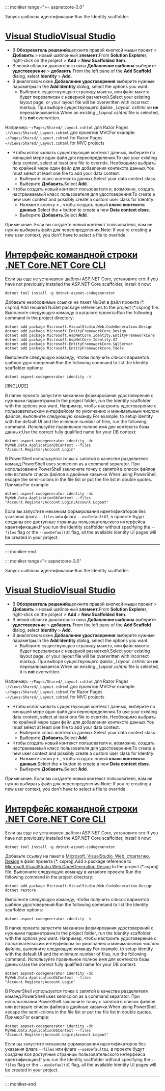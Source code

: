 ::: moniker range=">= aspnetcore-3.0"

<span data-ttu-id="a90a1-101">Запуск шаблона идентификации:</span><span class="sxs-lookup"><span data-stu-id="a90a1-101">Run the Identity scaffolder:</span></span>

# <a name="visual-studio"></a>[<span data-ttu-id="a90a1-102">Visual Studio</span><span class="sxs-lookup"><span data-stu-id="a90a1-102">Visual Studio</span></span>](#tab/visual-studio)

* <span data-ttu-id="a90a1-103">В **Обозреватель решений**щелкните правой кнопкой мыши проект > **Добавить** > новый шаблонный **элемент**.</span><span class="sxs-lookup"><span data-stu-id="a90a1-103">From **Solution Explorer**, right-click on the project > **Add** > **New Scaffolded Item**.</span></span>
* <span data-ttu-id="a90a1-104">В левой области диалогового окна **Добавление шаблона** выберите **удостоверение** > **добавить**.</span><span class="sxs-lookup"><span data-stu-id="a90a1-104">From the left pane of the **Add Scaffold** dialog, select **Identity** > **Add**.</span></span>
* <span data-ttu-id="a90a1-105">В диалоговом окне **Добавление удостоверения** выберите нужные параметры.</span><span class="sxs-lookup"><span data-stu-id="a90a1-105">In the **Add Identity** dialog, select the options you want.</span></span>
  * <span data-ttu-id="a90a1-106">Выберите существующую страницу макета, или файл макета будет перезаписан с неверной разметкой.</span><span class="sxs-lookup"><span data-stu-id="a90a1-106">Select your existing layout page, or your layout file will be overwritten with incorrect markup.</span></span> <span data-ttu-id="a90a1-107">При выборе существующего файла *\_Layout. cshtml* он **не** перезаписывается.</span><span class="sxs-lookup"><span data-stu-id="a90a1-107">When an existing *\_Layout.cshtml* file is selected, it is **not** overwritten.</span></span>

 <span data-ttu-id="a90a1-108">Например: `~/Pages/Shared/_Layout.cshtml` для Razor Pages `~/Views/Shared/_Layout.cshtml` для проектов MVC</span><span class="sxs-lookup"><span data-stu-id="a90a1-108">For example: `~/Pages/Shared/_Layout.cshtml` for Razor Pages `~/Views/Shared/_Layout.cshtml` for MVC projects</span></span>
* <span data-ttu-id="a90a1-109">Чтобы использовать существующий контекст данных, выберите по меньшей мере один файл для переопределения.</span><span class="sxs-lookup"><span data-stu-id="a90a1-109">To use your existing data context, select at least one file to override.</span></span> <span data-ttu-id="a90a1-110">Необходимо выбрать по крайней мере один файл для добавления контекста данных.</span><span class="sxs-lookup"><span data-stu-id="a90a1-110">You must select at least one file to add your data context.</span></span>
  * <span data-ttu-id="a90a1-111">Выберите класс контекста данных.</span><span class="sxs-lookup"><span data-stu-id="a90a1-111">Select your data context class.</span></span>
  * <span data-ttu-id="a90a1-112">Выберите **Добавить**.</span><span class="sxs-lookup"><span data-stu-id="a90a1-112">Select **Add**.</span></span>
* <span data-ttu-id="a90a1-113">Чтобы создать новый контекст пользователя и, возможно, создать настраиваемый класс пользователя для удостоверения:</span><span class="sxs-lookup"><span data-stu-id="a90a1-113">To create a new user context and possibly create a custom user class for Identity:</span></span>
  * <span data-ttu-id="a90a1-114">Нажмите кнопку **+** , чтобы создать новый **класс контекста данных**.</span><span class="sxs-lookup"><span data-stu-id="a90a1-114">Select the **+** button to create a new **Data context class**.</span></span>
  * <span data-ttu-id="a90a1-115">Выберите **Добавить**.</span><span class="sxs-lookup"><span data-stu-id="a90a1-115">Select **Add**.</span></span>

<span data-ttu-id="a90a1-116">Примечание. Если вы создаете новый контекст пользователя, вам не нужно выбирать файл для переопределения.</span><span class="sxs-lookup"><span data-stu-id="a90a1-116">Note: If you're creating a new user context, you don't have to select a file to override.</span></span>

# <a name="net-core-cli"></a>[<span data-ttu-id="a90a1-117">Интерфейс командной строки .NET Core</span><span class="sxs-lookup"><span data-stu-id="a90a1-117">.NET Core CLI</span></span>](#tab/netcore-cli)

<span data-ttu-id="a90a1-118">Если вы еще не установлен шаблон ASP.NET Core, установите его:</span><span class="sxs-lookup"><span data-stu-id="a90a1-118">If you have not previously installed the ASP.NET Core scaffolder, install it now:</span></span>

```dotnetcli
dotnet tool install -g dotnet-aspnet-codegenerator
```

<span data-ttu-id="a90a1-119">Добавьте необходимые ссылки на пакет NuGet в файл проекта (\*. csproj).</span><span class="sxs-lookup"><span data-stu-id="a90a1-119">Add required NuGet package references to the project (\*.csproj) file.</span></span> <span data-ttu-id="a90a1-120">Выполните следующую команду в каталоге проекта:</span><span class="sxs-lookup"><span data-stu-id="a90a1-120">Run the following command in the project directory:</span></span>

```dotnetcli
dotnet add package Microsoft.VisualStudio.Web.CodeGeneration.Design
dotnet add package Microsoft.EntityFrameworkCore.Design
dotnet add package Microsoft.AspNetCore.Identity.EntityFrameworkCore
dotnet add package Microsoft.AspNetCore.Identity.UI
dotnet add package Microsoft.EntityFrameworkCore.SqlServer
dotnet add package Microsoft.EntityFrameworkCore.Tools
```

<span data-ttu-id="a90a1-121">Выполните следующую команду, чтобы получить список вариантов шаблон удостоверений:</span><span class="sxs-lookup"><span data-stu-id="a90a1-121">Run the following command to list the Identity scaffolder options:</span></span>

```dotnetcli
dotnet aspnet-codegenerator identity -h
```

[!INCLUDE[](~/includes/scaffoldTFM.md)]

<span data-ttu-id="a90a1-122">В папке проекта запустите механизм формирования удостоверений с нужными параметрами.</span><span class="sxs-lookup"><span data-stu-id="a90a1-122">In the project folder, run the Identity scaffolder with the options you want.</span></span> <span data-ttu-id="a90a1-123">Например, чтобы настроить удостоверение с пользовательским интерфейсом по умолчанию и минимальным числом файлов, выполните следующую команду.</span><span class="sxs-lookup"><span data-stu-id="a90a1-123">For example, to setup identity with the default UI and the minimum number of files, run the following command.</span></span> <span data-ttu-id="a90a1-124">Используйте правильное полное имя для контекста базы данных:</span><span class="sxs-lookup"><span data-stu-id="a90a1-124">Use the correct fully qualified name for your DB context:</span></span>

```dotnetcli
dotnet aspnet-codegenerator identity -dc MyWeb.Data.ApplicationDbContext --files "Account.Register;Account.Login"
```

<span data-ttu-id="a90a1-125">В PowerShell используется точка с запятой в качестве разделителя команд.</span><span class="sxs-lookup"><span data-stu-id="a90a1-125">PowerShell uses semicolon as a command separator.</span></span> <span data-ttu-id="a90a1-126">При использовании PowerShell заключите точку с запятой в список файлов или вставьте список файлов в двойные кавычки.</span><span class="sxs-lookup"><span data-stu-id="a90a1-126">When using PowerShell, escape the semi-colons in the file list or put the file list in double quotes.</span></span> <span data-ttu-id="a90a1-127">Пример:</span><span class="sxs-lookup"><span data-stu-id="a90a1-127">For example:</span></span>

```dotnetcli
dotnet aspnet-codegenerator identity -dc MyWeb.Data.ApplicationDbContext --files "Account.Register;Account.Login;Account.Logout"
```

<span data-ttu-id="a90a1-128">Если вы запустите механизм формирования идентификаторов без указания флага `--files` или флага `--useDefaultUI`, в проекте будут созданы все доступные страницы пользовательского интерфейса идентификации.</span><span class="sxs-lookup"><span data-stu-id="a90a1-128">If you run the Identity scaffolder without specifying the `--files` flag or the `--useDefaultUI` flag, all the available Identity UI pages will be created in your project.</span></span>

---

::: moniker-end

::: moniker range="< aspnetcore-3.0"

<span data-ttu-id="a90a1-129">Запуск шаблона идентификации:</span><span class="sxs-lookup"><span data-stu-id="a90a1-129">Run the Identity scaffolder:</span></span>

# <a name="visual-studio"></a>[<span data-ttu-id="a90a1-130">Visual Studio</span><span class="sxs-lookup"><span data-stu-id="a90a1-130">Visual Studio</span></span>](#tab/visual-studio)

* <span data-ttu-id="a90a1-131">В **Обозреватель решений**щелкните правой кнопкой мыши проект > **Добавить** > новый шаблонный **элемент**.</span><span class="sxs-lookup"><span data-stu-id="a90a1-131">From **Solution Explorer**, right-click on the project > **Add** > **New Scaffolded Item**.</span></span>
* <span data-ttu-id="a90a1-132">В левой области диалогового окна **Добавление шаблона** выберите **удостоверение** > **добавить**.</span><span class="sxs-lookup"><span data-stu-id="a90a1-132">From the left pane of the **Add Scaffold** dialog, select **Identity** > **Add**.</span></span>
* <span data-ttu-id="a90a1-133">В диалоговом окне **Добавление удостоверения** выберите нужные параметры.</span><span class="sxs-lookup"><span data-stu-id="a90a1-133">In the **Add Identity** dialog, select the options you want.</span></span>
  * <span data-ttu-id="a90a1-134">Выберите существующую страницу макета, или файл макета будет перезаписан с неверной разметкой.</span><span class="sxs-lookup"><span data-stu-id="a90a1-134">Select your existing layout page, or your layout file will be overwritten with incorrect markup.</span></span> <span data-ttu-id="a90a1-135">При выборе существующего файла *\_Layout. cshtml* он **не** перезаписывается.</span><span class="sxs-lookup"><span data-stu-id="a90a1-135">When an existing *\_Layout.cshtml* file is selected, it is **not** overwritten.</span></span>

 <span data-ttu-id="a90a1-136">Например: `~/Pages/Shared/_Layout.cshtml` для Razor Pages `~/Views/Shared/_Layout.cshtml` для проектов MVC</span><span class="sxs-lookup"><span data-stu-id="a90a1-136">For example: `~/Pages/Shared/_Layout.cshtml` for Razor Pages `~/Views/Shared/_Layout.cshtml` for MVC projects</span></span>
* <span data-ttu-id="a90a1-137">Чтобы использовать существующий контекст данных, выберите по меньшей мере один файл для переопределения.</span><span class="sxs-lookup"><span data-stu-id="a90a1-137">To use your existing data context, select at least one file to override.</span></span> <span data-ttu-id="a90a1-138">Необходимо выбрать по крайней мере один файл для добавления контекста данных.</span><span class="sxs-lookup"><span data-stu-id="a90a1-138">You must select at least one file to add your data context.</span></span>
  * <span data-ttu-id="a90a1-139">Выберите класс контекста данных.</span><span class="sxs-lookup"><span data-stu-id="a90a1-139">Select your data context class.</span></span>
  * <span data-ttu-id="a90a1-140">Выберите **Добавить**.</span><span class="sxs-lookup"><span data-stu-id="a90a1-140">Select **Add**.</span></span>
* <span data-ttu-id="a90a1-141">Чтобы создать новый контекст пользователя и, возможно, создать настраиваемый класс пользователя для удостоверения:</span><span class="sxs-lookup"><span data-stu-id="a90a1-141">To create a new user context and possibly create a custom user class for Identity:</span></span>
  * <span data-ttu-id="a90a1-142">Нажмите кнопку **+** , чтобы создать новый **класс контекста данных**.</span><span class="sxs-lookup"><span data-stu-id="a90a1-142">Select the **+** button to create a new **Data context class**.</span></span>
  * <span data-ttu-id="a90a1-143">Выберите **Добавить**.</span><span class="sxs-lookup"><span data-stu-id="a90a1-143">Select **Add**.</span></span>

<span data-ttu-id="a90a1-144">Примечание. Если вы создаете новый контекст пользователя, вам не нужно выбирать файл для переопределения.</span><span class="sxs-lookup"><span data-stu-id="a90a1-144">Note: If you're creating a new user context, you don't have to select a file to override.</span></span>

# <a name="net-core-cli"></a>[<span data-ttu-id="a90a1-145">Интерфейс командной строки .NET Core</span><span class="sxs-lookup"><span data-stu-id="a90a1-145">.NET Core CLI</span></span>](#tab/netcore-cli)

<span data-ttu-id="a90a1-146">Если вы еще не установлен шаблон ASP.NET Core, установите его:</span><span class="sxs-lookup"><span data-stu-id="a90a1-146">If you have not previously installed the ASP.NET Core scaffolder, install it now:</span></span>

```dotnetcli
dotnet tool install -g dotnet-aspnet-codegenerator
```

<span data-ttu-id="a90a1-147">Добавьте ссылку на пакет в [Microsoft. VisualStudio. Web. стратегию. Design](https://www.nuget.org/packages/Microsoft.VisualStudio.Web.CodeGeneration.Design/) в файл проекта (\*. csproj).</span><span class="sxs-lookup"><span data-stu-id="a90a1-147">Add a package reference to [Microsoft.VisualStudio.Web.CodeGeneration.Design](https://www.nuget.org/packages/Microsoft.VisualStudio.Web.CodeGeneration.Design/) to the project (\*.csproj) file.</span></span> <span data-ttu-id="a90a1-148">Выполните следующую команду в каталоге проекта:</span><span class="sxs-lookup"><span data-stu-id="a90a1-148">Run the following command in the project directory:</span></span>

```dotnetcli
dotnet add package Microsoft.VisualStudio.Web.CodeGeneration.Design
dotnet restore
```

<span data-ttu-id="a90a1-149">Выполните следующую команду, чтобы получить список вариантов шаблон удостоверений:</span><span class="sxs-lookup"><span data-stu-id="a90a1-149">Run the following command to list the Identity scaffolder options:</span></span>

```dotnetcli
dotnet aspnet-codegenerator identity -h
```

<span data-ttu-id="a90a1-150">В папке проекта запустите механизм формирования удостоверений с нужными параметрами.</span><span class="sxs-lookup"><span data-stu-id="a90a1-150">In the project folder, run the Identity scaffolder with the options you want.</span></span> <span data-ttu-id="a90a1-151">Например, чтобы настроить удостоверение с пользовательским интерфейсом по умолчанию и минимальным числом файлов, выполните следующую команду.</span><span class="sxs-lookup"><span data-stu-id="a90a1-151">For example, to setup identity with the default UI and the minimum number of files, run the following command.</span></span> <span data-ttu-id="a90a1-152">Используйте правильное полное имя для контекста базы данных:</span><span class="sxs-lookup"><span data-stu-id="a90a1-152">Use the correct fully qualified name for your DB context:</span></span>

```dotnetcli
dotnet aspnet-codegenerator identity -dc MyWeb.Data.ApplicationDbContext --files "Account.Register;Account.Login"
```

<span data-ttu-id="a90a1-153">В PowerShell используется точка с запятой в качестве разделителя команд.</span><span class="sxs-lookup"><span data-stu-id="a90a1-153">PowerShell uses semicolon as a command separator.</span></span> <span data-ttu-id="a90a1-154">При использовании PowerShell заключите точку с запятой в список файлов или вставьте список файлов в двойные кавычки.</span><span class="sxs-lookup"><span data-stu-id="a90a1-154">When using PowerShell, escape the semi-colons in the file list or put the file list in double quotes.</span></span> <span data-ttu-id="a90a1-155">Пример:</span><span class="sxs-lookup"><span data-stu-id="a90a1-155">For example:</span></span>

```dotnetcli
dotnet aspnet-codegenerator identity -dc MyWeb.Data.ApplicationDbContext --files "Account.Register;Account.Login;Account.Logout"
```

<span data-ttu-id="a90a1-156">Если вы запустите механизм формирования идентификаторов без указания флага `--files` или флага `--useDefaultUI`, в проекте будут созданы все доступные страницы пользовательского интерфейса идентификации.</span><span class="sxs-lookup"><span data-stu-id="a90a1-156">If you run the Identity scaffolder without specifying the `--files` flag or the `--useDefaultUI` flag, all the available Identity UI pages will be created in your project.</span></span>

---

::: moniker-end